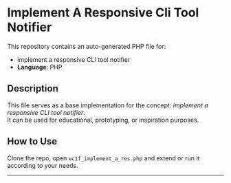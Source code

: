 # Implement A Responsive Cli Tool Notifier

This repository contains an auto-generated PHP file for:

- implement a responsive CLI tool notifier
- **Language**: PHP

## Description

This file serves as a base implementation for the concept: *implement a responsive CLI tool notifier*.  
It can be used for educational, prototyping, or inspiration purposes.

## How to Use

Clone the repo, open `wc1f_implement_a_res.php` and extend or run it according to your needs.

---


